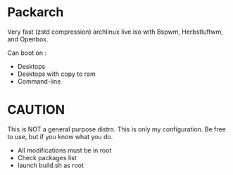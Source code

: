 # Packarch
Very fast (zstd compression) archlinux live iso with Bspwm, Herbstluftwm, and Openbox.

Can boot on :
- Desktops
- Desktops with copy to ram
- Command-line

# CAUTION
This is NOT a general purpose distro. This is only my configuration. Be free to use, but if you know what you do.

- All modifications must be in root
- Check packages list
- launch build.sh as root
